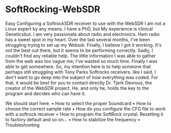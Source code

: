 


# SoftRocking-WebSDR
Easy Configuring a SoftrockSDR receiver to use with the WebSDR
I am not a Linux expert by any means. I have a PhD, but My experience is clinical Geneticsbut. I am very passionate about radio and electronics. Ham radio has a sweet spot in my heart. 
Over the last several months, I've been struggling trying to set up my Websdr. Finally,  I believe I got it working.
 It's not the best out there, but it seems to be performing correctly. 
Sadly, I couldn't find any reliable help.
The little information I was able to gather from the web was too vague me; I've wasted so much time. 
Finally I was able to get somewhere.
So, my intention here is to help someone that perhaps still struggling with Tony Parks Softrocks receivers.
like I said, I don't want to go deep into the subject of how everything was coded.  For that, it would be best for you to contact directly Dr. Tjerk Devrous, the creator of the WebSDR project.
 He, and only he, holds the key to the program and decides who can have it.


We should start here.
• How to select the proper Soundcard
• How to choose the correct sample rate
• How do you configure the CFG file to work with a softrock receiver 
• How to program the SoftRock crystal. Resetting it to factory default and so on...
• How to stabilize the frequency 
• Troubleshooting 
